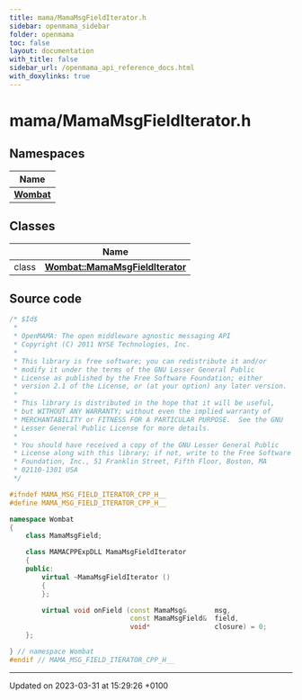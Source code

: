 ```yaml
---
title: mama/MamaMsgFieldIterator.h
sidebar: openmama_sidebar
folder: openmama
toc: false
layout: documentation
with_title: false
sidebar_url: /openmama_api_reference_docs.html
with_doxylinks: true
---
```


# mama/MamaMsgFieldIterator.h



## Namespaces

| Name           |
| -------------- |
| **[Wombat](namespaceWombat.html)**  |

## Classes

|                | Name           |
| -------------- | -------------- |
| class | **[Wombat::MamaMsgFieldIterator](classWombat_1_1MamaMsgFieldIterator.html)**  |




## Source code

```cpp
/* $Id$
 *
 * OpenMAMA: The open middleware agnostic messaging API
 * Copyright (C) 2011 NYSE Technologies, Inc.
 *
 * This library is free software; you can redistribute it and/or
 * modify it under the terms of the GNU Lesser General Public
 * License as published by the Free Software Foundation; either
 * version 2.1 of the License, or (at your option) any later version.
 *
 * This library is distributed in the hope that it will be useful,
 * but WITHOUT ANY WARRANTY; without even the implied warranty of
 * MERCHANTABILITY or FITNESS FOR A PARTICULAR PURPOSE.  See the GNU
 * Lesser General Public License for more details.
 *
 * You should have received a copy of the GNU Lesser General Public
 * License along with this library; if not, write to the Free Software
 * Foundation, Inc., 51 Franklin Street, Fifth Floor, Boston, MA
 * 02110-1301 USA
 */

#ifndef MAMA_MSG_FIELD_ITERATOR_CPP_H__
#define MAMA_MSG_FIELD_ITERATOR_CPP_H__

namespace Wombat 
{
    class MamaMsgField;

    class MAMACPPExpDLL MamaMsgFieldIterator
    {
    public:
        virtual ~MamaMsgFieldIterator () 
        {
        };

        virtual void onField (const MamaMsg&       msg,
                              const MamaMsgField&  field,
                              void*                closure) = 0;
    };

} // namespace Wombat
#endif // MAMA_MSG_FIELD_ITERATOR_CPP_H__
```


-------------------------------

Updated on 2023-03-31 at 15:29:26 +0100
